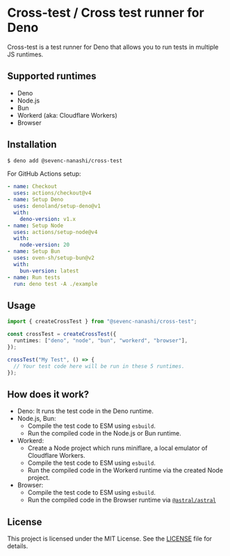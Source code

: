 # Cross-test / Cross test runner for Deno

Cross-test is a test runner for Deno that allows you to run tests in multiple JS
runtimes.

## Supported runtimes

- Deno
- Node.js
- Bun
- Workerd (aka: Cloudflare Workers)
- Browser

## Installation

```sh
$ deno add @sevenc-nanashi/cross-test
```

For GitHub Actions setup:
```yml
- name: Checkout
  uses: actions/checkout@v4
- name: Setup Deno
  uses: denoland/setup-deno@v1
  with:
    deno-version: v1.x
- name: Setup Node
  uses: actions/setup-node@v4
  with:
    node-version: 20
- name: Setup Bun
  uses: oven-sh/setup-bun@v2
  with:
    bun-version: latest
- name: Run tests
  run: deno test -A ./example
```

## Usage

```ts
import { createCrossTest } from "@sevenc-nanashi/cross-test";

const crossTest = createCrossTest({
  runtimes: ["deno", "node", "bun", "workerd", "browser"],
});

crossTest("My Test", () => {
  // Your test code here will be run in these 5 runtimes.
});
```

## How does it work?

- Deno: It runs the test code in the Deno runtime.
- Node.js, Bun:
  - Compile the test code to ESM using `esbuild`.
  - Run the compiled code in the Node.js or Bun runtime.
- Workerd:
  - Create a Node project which runs miniflare, a local emulator of Cloudflare Workers.
  - Compile the test code to ESM using `esbuild`.
  - Run the compiled code in the Workerd runtime via the created Node project.
- Browser:
  - Compile the test code to ESM using `esbuild`.
  - Run the compiled code in the Browser runtime via [`@astral/astral`](https://jsr.io/@astral/astral)

## License

This project is licensed under the MIT License. See the [LICENSE](LICENSE) file
for details.
